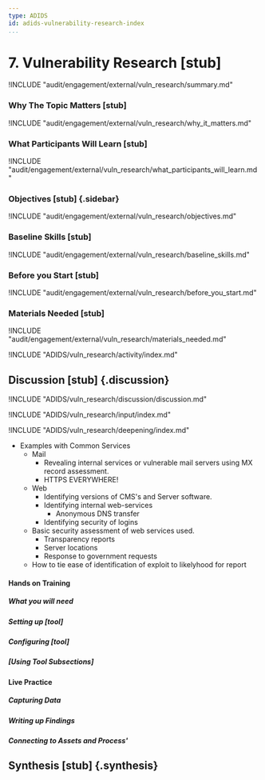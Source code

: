 ```yaml
---
type: ADIDS
id: adids-vulnerability-research-index
...
```


# 7. Vulnerability Research [stub]

<!-- ![](content/images/vuln_research.png "") -->

!INCLUDE "audit/engagement/external/vuln_research/summary.md"

### Why The Topic Matters [stub]

!INCLUDE "audit/engagement/external/vuln_research/why_it_matters.md"

### What Participants Will Learn [stub]

!INCLUDE "audit/engagement/external/vuln_research/what_participants_will_learn.md"

### Objectives [stub] {.sidebar}

!INCLUDE "audit/engagement/external/vuln_research/objectives.md"

### Baseline Skills [stub]

!INCLUDE "audit/engagement/external/vuln_research/baseline_skills.md"

### Before you Start [stub]

<?trainer resources?>
!INCLUDE "audit/engagement/external/vuln_research/before_you_start.md"

### Materials Needed [stub]

!INCLUDE "audit/engagement/external/vuln_research/materials_needed.md"

<!-- ## Activity [stub] {.activity} -->

!INCLUDE "ADIDS/vuln_research/activity/index.md"

## Discussion [stub] {.discussion}

!INCLUDE "ADIDS/vuln_research/discussion/discussion.md"

<!-- ## Input -->

!INCLUDE "ADIDS/vuln_research/input/index.md"

<!-- ## Deepening [stub] {.deepening} -->

!INCLUDE "ADIDS/vuln_research/deepening/index.md"

<?This is the the hands-on segment of a session. The deepening will consist of a live experiment with a tool using existing data that has been already parsed, unparsed data, and an opportunity to capture live data from a static target and the housing training organization using the tool.?>

  * Examples with Common Services
    * Mail
	  * Revealing internal services or vulnerable mail servers using MX record assessment.
	  * HTTPS EVERYWHERE!
    * Web
	  * Identifying versions of CMS's and Server software.
	  * Identifying internal web-services
	    * Anonymous DNS transfer
	  * Identifying security of logins
	* Basic security assessment of web services used.
	  * Transparency reports
	  * Server locations
	  * Response to government requests
    * How to tie ease of identification of exploit to likelyhood for report

#### Hands on Training

<?Hands-on training on various components of the tool. This will be a moderately collaborative segment where the trainees will have documentation and be encouraged to explore the tool.?>

##### What you will need

##### Setting up [tool]

##### Configuring [tool]

##### [Using Tool Subsections]

#### Live Practice
<?A timed practice session on a live target?>

##### Capturing Data

##### Writing up Findings

##### Connecting to Assets and Process'

## Synthesis [stub] {.synthesis}

<?A good training habit is to always summarize the session. Talk about what happened in the session, some of the results of the discussion, what issues were discussed, what solutions were made, and give some more time for participants to ask more questions before the session is closed.?>
